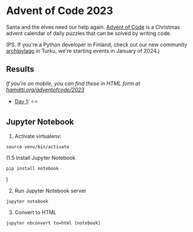 # Advent of Code 2023

Santa and the elves need our help again. [Advent of Code](https://adventofcode.com/) is a Christmas advent calendar of daily puzzles that can be solved by writing code.

(PS. If you're a Python developer in Finland, check out our new community [archipylago](https://archipylago.dev) in Turku, we're starting events in January of 2024.)

## Results

_If you're on mobile, you can find these in HTML form at [hamatti.org/adventofcode/2023](https://hamatti.org/adventofcode/2023)_

- [Day 1](src/day_1.ipynb): ⭐️⭐️

## Jupyter Notebook

1. Activate virtualenv:

```
source venv/bin/activate
```

(1.5 Install Jupyter Notebook

```
pip install notebook
```

)

2. Run Jupyter Notebook server

```
jupyter notebook
```

3. Convert to HTML

```
jupyter nbconvert to=html [notebook]
```
